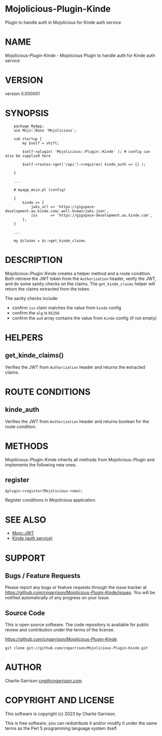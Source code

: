 # Mojolicious-Plugin-Kinde
Plugin to handle auth in Mojolicious for Kinde auth service


# NAME

Mojolicious-Plugin-Kinde - Mojolicious Plugin to handle auth for Kinde auth service

# VERSION

version 0.000001

# SYNOPSIS

        package MyApp;
        use Mojo::Base 'Mojolicious';
     
        sub startup {
            my $self = shift;
     
            $self->plugin( 'Mojolicious::Plugin::Kinde' ); # config can also be supplied here

            $self->routes->get('/api')->requires( kinde_auth => {} );

        }
        
        ...
        
        # myapp_mojo.pl (config)

        {
        	kinde => {
				jwks_url => 'https://gigspace-development.au.kinde.com/.well-known/jwks.json',
				iss      => 'https://gigspace-development.au.kinde.com',
			},
        }
        
        ...
        
        my $claims = $c->get_kinde_claims

# DESCRIPTION

Mojolicious::Plugin::Kinde creates a helper method and a route condition. Both retrieve the JWT 
token from the `Authorization` header, verify the JWT, and do some sanity checks on the claims. 
The `get_kinde_claims` helper will return the claims extracted from the token.

The sanity checks include:

- confirm `iss` claim matches the value from `kinde` config
- confirm the `alg` is `RS256`
- confirm the `aud` array contains the value from `kinde` config (if not empty)

# HELPERS

## get\_kinde\_claims()

Verifies the JWT from `Authorization` header and returns the extracted claims.

# ROUTE CONDITIONS

## kinde\_auth

Verifies the JWT from `Authorization` header and returns boolean for the route condition.

# METHODS

Mojolicious::Plugin::Kinde inherits all methods from Mojolicious::Plugin and implements the following new ones.

## register

    $plugin->register(Mojolicious->new);

Register conditions in Mojolicious application.

# SEE ALSO

- [Mojo::JWT](https://metacpan.org/pod/Mojo::JWT)
- [Kinde (auth service)](https://kinde.com)


# SUPPORT
 
## Bugs / Feature Requests
 
Please report any bugs or feature requests through the issue tracker at
https://github.com/cngarrison/Mojolicious-Plugin-Kinde/issues. You will
be notified automatically of any progress on your issue.
 
## Source Code
 
This is open source software. The code repository is available for
public review and contribution under the terms of the license.

https://github.com/cngarrison/Mojolicious-Plugin-Kinde

    git clone git://github.com/cngarrison/Mojolicious-Plugin-Kinde.git

# AUTHOR

Charlie Garrison <cng@cngarrison.com>

# COPYRIGHT AND LICENSE

This software is copyright (c) 2023 by Charlie Garrison.

This is free software; you can redistribute it and/or modify it under
the same terms as the Perl 5 programming language system itself.
